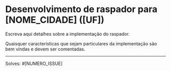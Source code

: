 # Desenvolvimento de raspador para [NOME_CIDADE] ([UF])

Escreva aqui detalhes sobre a implementação do raspador.

Quaisquer características que sejam particulares da implementação 
são bem vindas e devem ser comentadas.

---

Solves: #[NUMERO_ISSUE]
